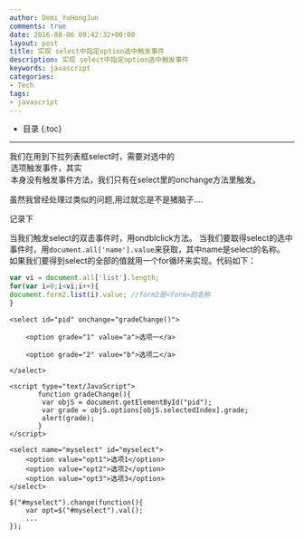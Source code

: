 ```yaml
---
author: Demi_YuHongJun
comments: true
date: 2016-08-06 09:42:32+00:00
layout: post
title: 实现 select中指定option选中触发事件
description: 实现 select中指定option选中触发事件
keywords: javascript
categories:
- Tech
tags:
- javascript
---
```

* 目录
{:toc}
---

我们在用到下拉列表框select时，需要对选中的<option>选项触发事件，其实<option>本身没有触发事件方法，我们只有在select里的onchange方法里触发。

虽然我曾经处理过类似的问题,用过就忘是不是猪脑子....

记录下

当我们触发select的双击事件时，用ondblclick方法。
当我们要取得select的选中事件时，用`document.all['name'].value`来获取，其中name是select的名称。
如果我们要得到select的全部的值就用一个for循环来实现。代码如下：
```javascript
var vi = document.all['list'].length;
for(var i=0;i<vi;i++){
document.form2.list(i).value; //form2是<form>的名称
}
```

```
‍‍<select id="pid" onchange="gradeChange()">

    <option grade="1" value="a">选项一</a>

    <option grade="2" value="b">选项二</a>

</select>

<script type="text/JavaScript">
       function gradeChange(){
        var objS = document.getElementById("pid");
        var grade = objS.options[objS.selectedIndex].grade;
        alert(grade);
       }
</script>
```


```
<select name="myselect" id="myselect">
    <option value="opt1">选项1</option>
    <option value="opt2">选项2</option>
    <option value="opt3">选项3</option>
</select>
 
$("#myselect").change(function(){
    var opt=$("#myselect").val();
    ...
});
```

